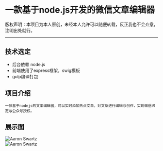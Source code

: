 # 一款基于node.js开发的微信文章编辑器

版权声明：本项目为本人原创，未经本人允许可以随便转载，反正我也不会介意，注明出处就行。

---

## 技术选定

- 后台依赖 node.js
- 前端使用了express框架，swig模板
- gulp编译打包
	
## 项目介绍

	一款基于nodejs的文案编辑器，可以实时添加热点文章，对文章进行编辑与创作，实现微信绑定与公众号授权。

## 展示图

![Aaron Swartz](https://raw.githubusercontent.com/81777268/A-text-editor/master/FireShot%20Capture%206%20-%20%20-%20http___localhost_8888_.png)   
![Aaron Swartz](https://raw.githubusercontent.com/81777268/A-text-editor/master/FireShot%20Capture%209%20-%20%20-%20http___localhost_8888_Hotcontent.png)   
